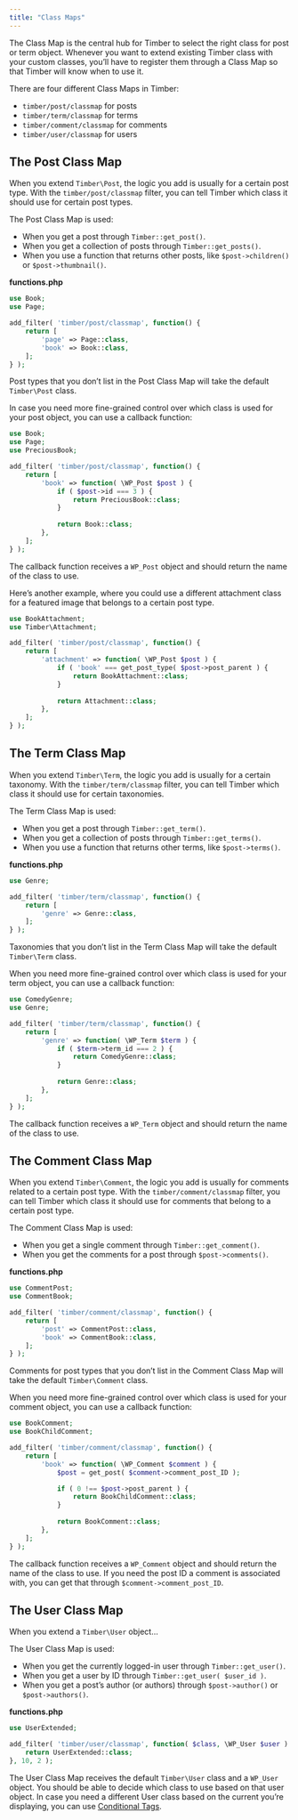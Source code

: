 ```yaml
---
title: "Class Maps"
---
```


The Class Map is the central hub for Timber to select the right class for post or term object. Whenever you want to extend existing Timber class with your custom classes, you’ll have to register them through a Class Map so that Timber will know when to use it.

 There are four different Class Maps in Timber:

- `timber/post/classmap` for posts
- `timber/term/classmap` for terms
- `timber/comment/classmap` for comments
- `timber/user/classmap` for users

## The Post Class Map

When you extend `Timber\Post`, the logic you add is usually for a certain post type. With the `timber/post/classmap` filter, you can tell Timber which class it should use for certain post types.

The Post Class Map is used:

- When you get a post through `Timber::get_post()`.
- When you get a collection of posts through `Timber::get_posts()`.
- When you use a function that returns other posts, like `$post->children()` or `$post->thumbnail()`.

**functions.php**

```php
use Book;
use Page;

add_filter( 'timber/post/classmap', function() {
    return [
        'page' => Page::class,
        'book' => Book::class,
    ];
} );
```

Post types that you don’t list in the Post Class Map will take the default `Timber\Post` class.

In case you need more fine-grained control over which class is used for your post object, you can use a callback function:

```php
use Book;
use Page;
use PreciousBook;

add_filter( 'timber/post/classmap', function() {
    return [
        'book' => function( \WP_Post $post ) {
            if ( $post->id === 3 ) {
                return PreciousBook::class;
            }
            
            return Book::class;
        },
    ];
} );
```

The callback function receives a `WP_Post` object and should return the name of the class to use.

Here’s another example, where you could use a different attachment class for a featured image that belongs to a certain post type.

```php
use BookAttachment;
use Timber\Attachment;

add_filter( 'timber/post/classmap', function() {
    return [
        'attachment' => function( \WP_Post $post ) {
            if ( 'book' === get_post_type( $post->post_parent ) {
                return BookAttachment::class;
            }
            
            return Attachment::class;
        },
    ];
} );
```

## The Term Class Map

When you extend `Timber\Term`, the logic you add is usually for a certain taxonomy. With the `timber/term/classmap` filter, you can tell Timber which class it should use for certain taxonomies.

The Term Class Map is used:

- When you get a post through `Timber::get_term()`.
- When you get a collection of posts through `Timber::get_terms()`.
- When you use a function that returns other terms, like `$post->terms()`.

**functions.php**

```php
use Genre;

add_filter( 'timber/term/classmap', function() {
    return [
        'genre' => Genre::class,
    ];
} );
```

Taxonomies that you don’t list in the Term Class Map will take the default `Timber\Term` class.

When you need more fine-grained control over which class is used for your term object, you can use a callback function:

```php
use ComedyGenre;
use Genre;

add_filter( 'timber/term/classmap', function() {
    return [
        'genre' => function( \WP_Term $term ) {
            if ( $term->term_id === 2 ) {
                return ComedyGenre::class;
            }
            
            return Genre::class;
        },
    ];
} );
```

The callback function receives a `WP_Term` object and should return the name of the class to use.

## The Comment Class Map

When you extend `Timber\Comment`, the logic you add is usually for comments related to a certain post type. With the `timber/comment/classmap` filter, you can tell Timber which class it should use for comments that belong to a certain post type.

The Comment Class Map is used:

- When you get a single comment through `Timber::get_comment()`.
- When you get the comments for a post through `$post->comments()`.

**functions.php**

```php
use CommentPost;
use CommentBook;

add_filter( 'timber/comment/classmap', function() {
    return [
        'post' => CommentPost::class,
        'book' => CommentBook::class,
    ];
} );
```

Comments for post types that you don’t list in the Comment Class Map will take the default `Timber\Comment` class.

When you need more fine-grained control over which class is used for your comment object, you can use a callback function:

```php
use BookComment;
use BookChildComment;

add_filter( 'timber/comment/classmap', function() {
    return [
        'book' => function( \WP_Comment $comment ) {
            $post = get_post( $comment->comment_post_ID );

            if ( 0 !== $post->post_parent ) {
                return BookChildComment::class;
            }
            
            return BookComment::class;
        },
    ];
} );
```

The callback function receives a `WP_Comment` object and should return the name of the class to use. If you need the post ID a comment is associated with, you can get that through `$comment->comment_post_ID`.

## The User Class Map

When you extend a `Timber\User` object…

The User Class Map is used:

- When you get the currently logged-in user through `Timber::get_user()`.
- When you get a user by ID through `Timber::get_user( $user_id )`.
- When you get a post’s author (or authors) through `$post->author()` or `$post->authors()`.

**functions.php**

```php
use UserExtended;

add_filter( 'timber/user/classmap', function( $class, \WP_User $user ) {
    return UserExtended::class;
}, 10, 2 );
```

The User Class Map receives the default `Timber\User` class and a `WP_User` object. You should be able to decide which class to use based on that user object. In case you need a different User class based on the current you’re displaying, you can use [Conditional Tags](https://developer.wordpress.org/themes/references/list-of-conditional-tags/).
